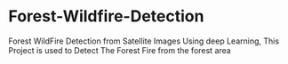# Forest-Wildfire-Detection

Forest WildFire Detection from Satellite Images Using deep Learning, This Project is used to Detect The Forest Fire from the forest area 
